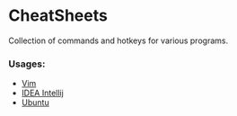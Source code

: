 # CheatSheets
Collection of commands and hotkeys for various programs.
### Usages:
- [Vim](https://github.com/derMacon/CheatSheets/blob/master/VimCommands.md)
- [IDEA Intellij](https://github.com/derMacon/CheatSheets/blob/master/IDEAHotkeys.md)
- [Ubuntu](https://github.com/derMacon/CheatSheets/blob/master/UbuntuCommands.md)
